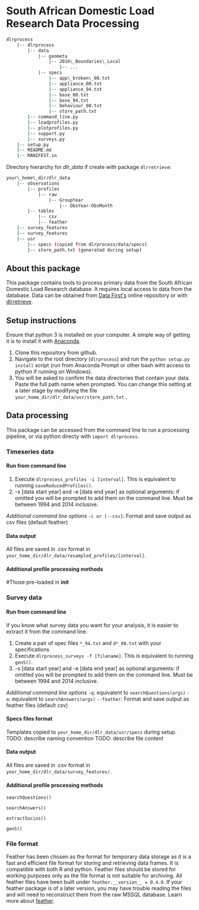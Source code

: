 # South African Domestic Load Research Data Processing

```bash
dlrprocess
    |-- dlrprocess
        |-- data
    	    |-- geometa
                |-- 2016\_Boundaries\_Local
				    |-- ...
		    |-- specs
		    	|-- app\_broken\_00.txt
		    	|-- appliance_00.txt
		    	|-- appliance_94.txt	
		    	|-- base_00.txt
		    	|-- base_94.txt	
		    	|-- behaviour_00.txt
		    	|-- store_path.txt
	    |-- command_line.py
	    |-- loadprofiles.py
	    |-- plotprofiles.py
	    |-- support.py
	    |-- surveys.py
    |-- setup.py
    |-- README.md
    |-- MANIFEST.in
```
Directory hierarchy for *dlr_data* if create with package `dlrretrieve`:
```bash
your\_home\_dir/dlr_data
	|-- observations
	    |-- profiles
		    |-- raw
			    |-- GroupYear
				    |-- ObsYear-ObsMonth
	    |-- tables
		    |-- csv
		    |-- feather
	|-- survey_features
	|-- survey_features
	|-- usr
	    |-- specs (copied from dlrprocess/data/specs)
	    |-- store_path.txt (generated during setup)
```

## About this package

This package contains tools to process primary data from the South African Domestic Load Research database. It requires local access to data from the database. Data can be obtained from [Data First's](https://www.datafirst.uct.ac.za/dataportal/) online repository or with [dlrretrieve](https://github.com/wiebket/dlrprocess).

## Setup instructions
Ensure that python 3 is installed on your computer. A simple way of getting it is to install it with [Anaconda](https://conda.io/docs/user-guide/install/index.html). 

1. Clone this repository from github.
2. Navigate to the root directory (`dlrprocess`) and run the `python setup.py install` script (run from Anaconda Prompt or other bash wiht access to python if running on Windows).
3. You will be asked to confirm the data directories that contain your data. Paste the full path name when prompted. You can change this setting at a later stage by modifying the file `your_home_dir/dlr_data/usr/store_path.txt` .

## Data processing
This package can be accessed from the command line to run a processing pipeline, or via python directy with `import dlrprocess`.

### Timeseries data

#### Run from command line
1. Execute `dlrprocess_profiles -i [interval]`. This is equivalent to running `saveReducedProfiles()`.
2. -s [data start year] and -e [data end year] as optional arguments: if omitted you will be prompted to add them on the command line. Must be between 1994 and 2014 inclusive.

_Additional command line options_
`-c or [--csv]`: Format and save output as csv files (default feather)

#### Data output
All files are saved in .csv format in `your_home_dir/dlr_data/resampled_profiles/[interval]`.

#### Additional profile processing methods
#Those pre-loaded in __init__


### Survey data

#### Run from command line
If you know what survey data you want for your analysis, it is easier to extract it from the command line.
1. Create a pair of spec files `*_94.txt` and `d*_00.txt` with your specifications
2. Execute `dlrprocess_surveys -f [filename]`. This is equivalent to running `genS()`.
3. -s [data start year] and -e [data end year] as optional arguments: if omitted you will be prompted to add them on the command line. Must be between 1994 and 2014 inclusive.

_Additional command line options_
`-q`: equivalent to `searchQuestions(args)`
`-a`: equivalent to `searchAnswers(args)`
`--feather`: Format and save output as feather files (default csv)

#### Specs files format
Templates copied to `your_home_dir/dlr_data/usr/specs` during setup.
TODO: describe naming convention
TODO: describe file content

#### Data output
All files are saved in .csv format in `your_home_dir/dlr_data/survey_features/`.

#### Additional profile processing methods

`searchQuestions()`

`searchAnswers()`

`extractSocios()`

`genS()`


### File format
Feather has been chosen as the format for temporary data storage as it is a fast and efficient file format for storing and retrieving data frames. It is compatible with both R and python. Feather files should be stored for working purposes only as the file format is not suitable for archiving. All feather files have been built under `feather.__version__ = 0.4.0`. If your feather package is of a later version, you may have trouble reading the files and will need to reconstruct them from the raw MSSQL database. Learn more about [feather](https://github.com/wesm/feather).
